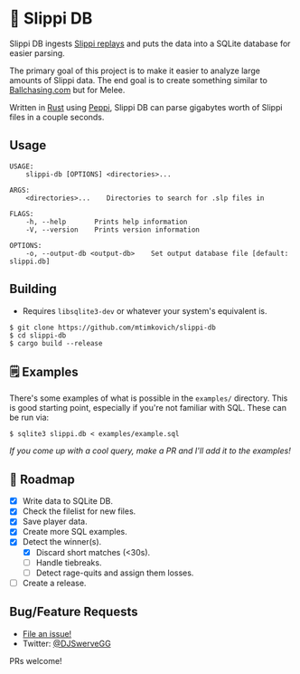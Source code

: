 # 🐸 Slippi DB

Slippi DB ingests [Slippi replays][slippi] and puts the data into a SQLite database for easier parsing.

The primary goal of this project is to make it easier to analyze large amounts of Slippi data. The end goal is to create something similar to [Ballchasing.com][ballchasing] but for Melee.

Written in [Rust][rust] using [Peppi][peppi], Slippi DB can parse gigabytes worth of Slippi files in a couple seconds.

## Usage

```
USAGE:
    slippi-db [OPTIONS] <directories>...

ARGS:
    <directories>...    Directories to search for .slp files in

FLAGS:
    -h, --help       Prints help information
    -V, --version    Prints version information

OPTIONS:
    -o, --output-db <output-db>    Set output database file [default: slippi.db]
```

## Building

- Requires `libsqlite3-dev` or whatever your system's equivalent is.

```shell
$ git clone https://github.com/mtimkovich/slippi-db
$ cd slippi-db
$ cargo build --release
```

## 🗒️ Examples

There's some examples of what is possible in the `examples/` directory. This is good starting point, especially if you're not familiar with SQL. These can be run via:

```shell
$ sqlite3 slippi.db < examples/example.sql
```

*If you come up with a cool query, make a PR and I'll add it to the examples!*

## 🚧 Roadmap

- [x] Write data to SQLite DB.
- [x] Check the filelist for new files.
- [x] Save player data.
- [x] Create more SQL examples.
- [x] Detect the winner(s).
  - [x] Discard short matches (<30s).
  - [ ] Handle tiebreaks.
  - [ ] Detect rage-quits and assign them losses.
- [ ] Create a release.

## Bug/Feature Requests

* [File an issue!](https://github.com/mtimkovich/slippi-db/issues)
* Twitter: [@DJSwerveGG][twitter]

PRs welcome!

[slippi]: https://github.com/project-slippi/slippi-wiki/blob/master/SPEC.md
[peppi]: https://github.com/hohav/peppi
[rust]: https://www.rust-lang.org/
[ballchasing]: https://ballchasing.com
[twitter]: https://twitter.com/DJSwerveGG
